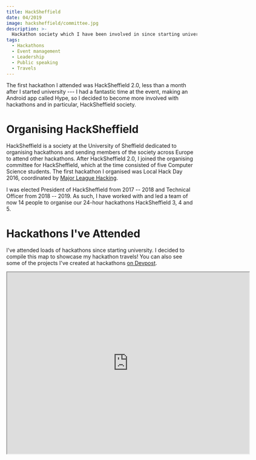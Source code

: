 ```yaml
---
title: HackSheffield
date: 04/2019
image: hacksheffield/committee.jpg
description: >-
  Hackathon society which I have been involved in since starting university. See which hackathons I have attended and organised.
tags:
  - Hackathons
  - Event management
  - Leadership
  - Public speaking
  - Travels
---
```


The first hackathon I attended was HackSheffield 2.0, less than a month after I started university --- I had a fantastic time at the event, making <nuxt-link to="/projects/hype">an Android app called Hype</nuxt-link>, so I decided to become more involved with hackathons and in particular, HackSheffield society.

# Organising HackSheffield

HackSheffield is a society at the University of Sheffield dedicated to organising hackathons and sending members of the society across Europe to attend other hackathons. After HackSheffield 2.0, I joined the organising committee for HackSheffield, which at the time consisted of five Computer Science students. The first hackathon I organised was Local Hack Day 2016, coordinated by [Major League Hacking](https://mlh.io).

I was elected President of HackSheffield from 2017 -- 2018 and Technical Officer from 2018 -- 2019. As such, I have worked with and led a team of now 14 people to organise our 24-hour hackathons HackSheffield 3, 4 and 5.

<lazy-image src="hacksheffield/committee.jpg" alt="Photo of the HackSheffield committee" />

# Hackathons I've Attended

I've attended loads of hackathons since starting university. I decided to compile this map to showcase my hackathon travels! You can also see some of the projects I've created at hackathons [on Devpost](https://devpost.com/gregives).

<iframe src="https://www.google.com/maps/d/u/0/embed?mid=1TPa-VDk3oQ1qIfv2efqFSsRUzG5Zj2p0" width="640" height="480"></iframe>